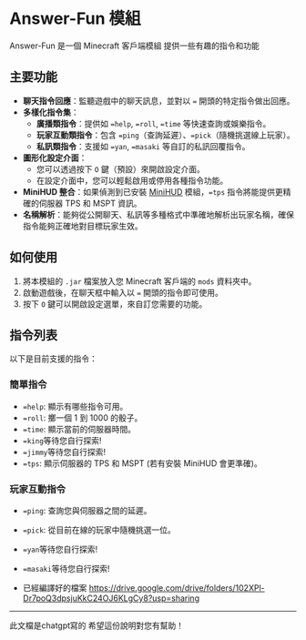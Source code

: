 # Answer-Fun 模組

Answer-Fun 是一個 Minecraft 客戶端模組 提供一些有趣的指令和功能

## 主要功能

*   **聊天指令回應**：監聽遊戲中的聊天訊息，並對以 `=` 開頭的特定指令做出回應。
*   **多樣化指令集**：
    *   **廣播類指令**：提供如 `=help`, `=roll`, `=time` 等快速查詢或娛樂指令。
    *   **玩家互動類指令**：包含 `=ping`（查詢延遲）、`=pick`（隨機挑選線上玩家）。
    *   **私訊類指令**：支援如 `=yan`, `=masaki` 等自訂的私訊回覆指令。
*   **圖形化設定介面**：
    *   您可以透過按下 `O` 鍵（預設）來開啟設定介面。
    *   在設定介面中，您可以輕鬆啟用或停用各種指令功能。
*   **MiniHUD 整合**：如果偵測到已安裝 [MiniHUD](https://github.com/maruohon/minihud/) 模組，`=tps` 指令將能提供更精確的伺服器 TPS 和 MSPT 資訊。
*   **名稱解析**：能夠從公開聊天、私訊等多種格式中準確地解析出玩家名稱，確保指令能夠正確地對目標玩家生效。

## 如何使用

1.  將本模組的 `.jar` 檔案放入您 Minecraft 客戶端的 `mods` 資料夾中。
2.  啟動遊戲後，在聊天框中輸入以 `=` 開頭的指令即可使用。
3.  按下 `O` 鍵可以開啟設定選單，來自訂您需要的功能。

## 指令列表

以下是目前支援的指令：

### 簡單指令

*   `=help`: 顯示有哪些指令可用。
*   `=roll`: 擲一個 1 到 1000 的骰子。
*   `=time`: 顯示當前的伺服器時間。
*   `=king`等待您自行探索!
*   `=jimmy`等待您自行探索!
*   `=tps`: 顯示伺服器的 TPS 和 MSPT (若有安裝 MiniHUD 會更準確)。

### 玩家互動指令

*   `=ping`: 查詢您與伺服器之間的延遲。
*   `=pick`: 從目前在線的玩家中隨機挑選一位。
*   `=yan`等待您自行探索!
*   `=masaki`等待您自行探索!

* 已經編譯好的檔案
https://drive.google.com/drive/folders/102XPl-Dr7poQ3dpsjuKkC24OJ6KLgCy8?usp=sharing
---
此文檔是chatgpt寫的
希望這份說明對您有幫助！
